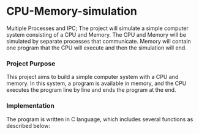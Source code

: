 # CPU-Memory-simulation
Multiple Processes and IPC; The project will simulate a simple computer system consisting of a CPU and Memory. The CPU and Memory will be simulated by separate processes that communicate. Memory will contain one program that the CPU will execute and then the simulation will end.

### Project Purpose
This project aims to build a simple computer system with a CPU and memory. In this system, a program is available in memory, and the CPU executes the program line by line and ends the program at the end. 

### Implementation
The program is written in C language, which includes several functions as described below: 

